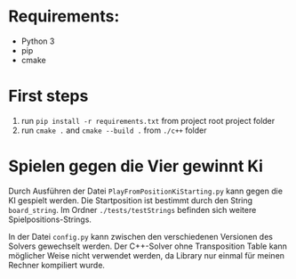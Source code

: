 # Requirements:
* Python 3
* pip
* cmake

# First steps

1. run `pip install -r requirements.txt` from project root project folder
2. run `cmake .` and `cmake --build .` from `./c++` folder


# Spielen gegen die Vier gewinnt Ki

Durch Ausführen der Datei `PlayFromPositionKiStarting.py` kann gegen die KI gespielt werden.
Die Startposition ist bestimmt durch den String `board_string`.
Im Ordner `./tests/testStrings` befinden sich weitere Spielpositions-Strings.

In der Datei `config.py` kann zwischen den verschiedenen Versionen des Solvers gewechselt werden.
Der C++-Solver ohne Transposition Table kann möglicher Weise nicht verwendet werden, da Library nur einmal für meinen Rechner kompiliert wurde.
